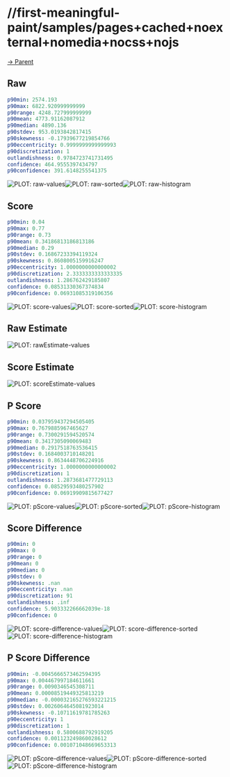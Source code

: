 
# //first-meaningful-paint/samples/pages+cached+noexternal+nomedia+nocss+nojs

[→ Parent](../..)


## Raw


```yaml
p90min: 2574.193
p90max: 6822.920999999999
p90range: 4248.727999999999
p90mean: 4773.91162087912
p90median: 4890.136
p90stdev: 953.0193842817415
p90skewness: -0.17939677219854766
p90eccentricity: 0.9999999999999993
p90discretization: 1
outlandishness: 0.9784723741731495
confidence: 464.9555397434797
p90confidence: 391.6148255541375

```

![PLOT: raw-values](./raw/values.svg)![PLOT: raw-sorted](./raw/sorted.svg)![PLOT: raw-histogram](./raw/histogram.svg)
## Score


```yaml
p90min: 0.04
p90max: 0.77
p90range: 0.73
p90mean: 0.34186813186813186
p90median: 0.29
p90stdev: 0.16867233394119324
p90skewness: 0.8608005159916247
p90eccentricity: 1.0000000000000002
p90discretization: 2.3333333333333335
outlandishness: 1.286762429185807
confidence: 0.08531330367374834
p90confidence: 0.06931085319106356

```

![PLOT: score-values](./score/values.svg)![PLOT: score-sorted](./score/sorted.svg)![PLOT: score-histogram](./score/histogram.svg)
## Raw Estimate

![PLOT: rawEstimate-values](./rawEstimate/values.svg)
## Score Estimate

![PLOT: scoreEstimate-values](./scoreEstimate/values.svg)
## P Score


```yaml
p90min: 0.037959437294505405
p90max: 0.7679885967465627
p90range: 0.7300291594520574
p90mean: 0.3417305090069483
p90median: 0.2917518763536415
p90stdev: 0.1684003710148201
p90skewness: 0.8634448706224916
p90eccentricity: 1.0000000000000002
p90discretization: 1
outlandishness: 1.2873681477729113
confidence: 0.08529593480257902
p90confidence: 0.06919909815677427

```

![PLOT: pScore-values](./pScore/values.svg)![PLOT: pScore-sorted](./pScore/sorted.svg)![PLOT: pScore-histogram](./pScore/histogram.svg)
## Score Difference


```yaml
p90min: 0
p90max: 0
p90range: 0
p90mean: 0
p90median: 0
p90stdev: 0
p90skewness: .nan
p90eccentricity: .nan
p90discretization: 91
outlandishness: .inf
confidence: 5.903332266662039e-18
p90confidence: 0

```

![PLOT: score-difference-values](./score-difference/values.svg)![PLOT: score-difference-sorted](./score-difference/sorted.svg)![PLOT: score-difference-histogram](./score-difference/histogram.svg)
## P Score Difference


```yaml
p90min: -0.0045666573462594395
p90max: 0.004467997184611661
p90range: 0.0090346545308711
p90mean: 0.00008519449325813219
p90median: -0.000032165276593221215
p90stdev: 0.0026064645081923014
p90skewness: -0.10711619781785263
p90eccentricity: 1
p90discretization: 1
outlandishness: 0.5800688792919205
confidence: 0.001123249860028612
p90confidence: 0.001071048669653313

```

![PLOT: pScore-difference-values](./pScore-difference/values.svg)![PLOT: pScore-difference-sorted](./pScore-difference/sorted.svg)![PLOT: pScore-difference-histogram](./pScore-difference/histogram.svg)